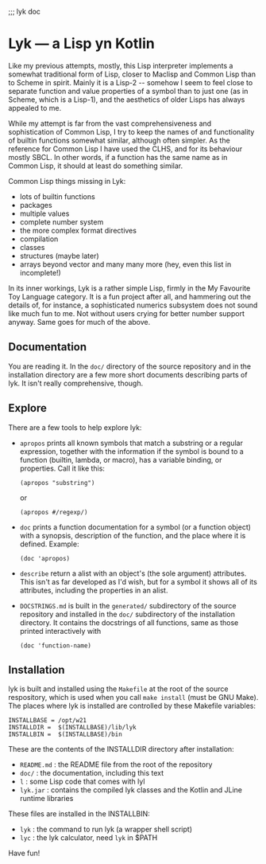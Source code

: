 ;;; lyk doc

Lyk — a Lisp yn Kotlin
======================

Like my previous attempts, mostly, this Lisp interpreter implements
a somewhat traditional form of Lisp, closer to Maclisp and Common
Lisp than to Scheme in spirit. Mainly it is a Lisp-2 -- somehow I
seem to feel close to separate function and value properties of a
symbol than to just one (as in Scheme, which is a Lisp-1), and the
aesthetics of older Lisps has always appealed to me.

While my attempt is far from the vast comprehensiveness and
sophistication of Common Lisp, I try to keep the names of and
functionality of builtin functions somewhat similar, although often
simpler. As the reference for Common Lisp I have used the CLHS, and
for its behaviour mostly SBCL. In other words, if a function has the
same name as in Common Lisp, it should at least do something
similar.

Common Lisp things missing in Lyk:
  - lots of builtin functions
  - packages
  - multiple values
  - complete number system
  - the more complex format directives
  - compilation
  - classes
  - structures (maybe later)
  - arrays beyond vector
  and many many more (hey, even this list in incomplete!)

In its inner workings, Lyk is a rather simple Lisp, firmly in the My
Favourite Toy Language category. It is a fun project after all, and
hammering out the details of, for instance, a sophisticated numerics
subsystem does not sound like much fun to me. Not without users
crying for better number support anyway. Same goes for much of the
above.


Documentation
-------------

You are reading it. In the `doc/` directory of the source repository
and in the installation directory are a few more short documents
describing parts of lyk. It isn't really comprehensive, though.


Explore
-------

There are a few tools to help explore lyk:

  - `apropos` prints all known symbols that match a substring or a
    regular expression, together with the information if the symbol
    is bound to a function (builtin, lambda, or macro), has a
    variable binding, or properties. Call it like this:

        (apropos "substring")

    or

        (apropos #/regexp/)

  - `doc` prints a function documentation for a symbol (or a
    function object) with a synopsis, description of the function,
    and the place where it is defined. Example:

        (doc 'apropos)

  - `describe` return a alist with an object's (the sole argument)
    attributes. This isn't as far developed as I'd wish, but for a
    symbol it shows all of its attributes, including the properties
    in an alist.

  - `DOCSTRINGS.md` is built in the `generated/` subdirectory of the
    source repository and installed in the `doc/` subdirectory of
    the installation directory. It contains the docstrings of all
    functions, same as those printed interactively with

        (doc 'function-name)


Installation
------------

lyk is built and installed using the `Makefile` at the root of the
source respository, which is used when you call `make install` (must
be GNU Make). The places where lyk is installed are controlled by
these Makefile variables:

    INSTALLBASE = /opt/w21
    INSTALLDIR =  $(INSTALLBASE)/lib/lyk
    INSTALLBIN =  $(INSTALLBASE)/bin

These are the contents of the INSTALLDIR directory after
installation:

  - `README.md` : the README file from the root of the repository
  - `doc/`      : the documentation, including this text
  - `l`         : some Lisp code that comes with lyl
  - `lyk.jar`   : contains the compiled lyk classes and the Kotlin and
                  JLine runtime libraries

These files are installed in the INSTALLBIN:

  - `lyk`       : the command to run lyk (a wrapper shell script)
  - `lyc`       : the lyk calculator, need `lyk` in $PATH


Have fun!
